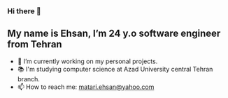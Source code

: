 ### Hi there 👋
## My name is Ehsan, I’m 24 y.o software engineer from Tehran

<!--
**matehsan/matehsan** is a ✨ _special_ ✨ repository because its `README.md` (this file) appears on your GitHub profile.
-->

- 🔭 I’m currently working on my personal projects.
- 📚 I'm studying computer science at Azad University central Tehran branch. 
- 📫 How to reach me: matari.ehsan@yahoo.com


